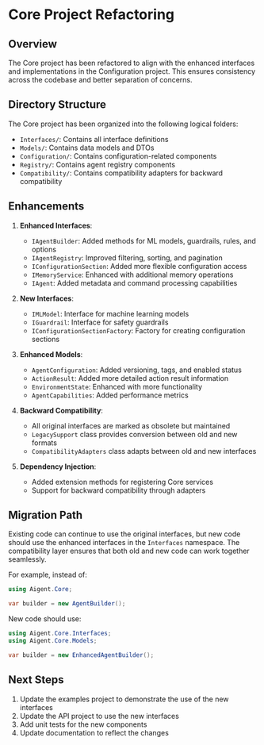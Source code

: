 # Core Project Refactoring

## Overview

The Core project has been refactored to align with the enhanced interfaces and implementations in the Configuration project. This ensures consistency across the codebase and better separation of concerns.

## Directory Structure

The Core project has been organized into the following logical folders:

- `Interfaces/`: Contains all interface definitions
- `Models/`: Contains data models and DTOs
- `Configuration/`: Contains configuration-related components
- `Registry/`: Contains agent registry components
- `Compatibility/`: Contains compatibility adapters for backward compatibility

## Enhancements

1. **Enhanced Interfaces**:
   - `IAgentBuilder`: Added methods for ML models, guardrails, rules, and options
   - `IAgentRegistry`: Improved filtering, sorting, and pagination
   - `IConfigurationSection`: Added more flexible configuration access
   - `IMemoryService`: Enhanced with additional memory operations
   - `IAgent`: Added metadata and command processing capabilities

2. **New Interfaces**:
   - `IMLModel`: Interface for machine learning models
   - `IGuardrail`: Interface for safety guardrails
   - `IConfigurationSectionFactory`: Factory for creating configuration sections

3. **Enhanced Models**:
   - `AgentConfiguration`: Added versioning, tags, and enabled status
   - `ActionResult`: Added more detailed action result information
   - `EnvironmentState`: Enhanced with more functionality
   - `AgentCapabilities`: Added performance metrics

4. **Backward Compatibility**:
   - All original interfaces are marked as obsolete but maintained
   - `LegacySupport` class provides conversion between old and new formats
   - `CompatibilityAdapters` class adapts between old and new interfaces

5. **Dependency Injection**:
   - Added extension methods for registering Core services
   - Support for backward compatibility through adapters

## Migration Path

Existing code can continue to use the original interfaces, but new code should use the enhanced interfaces in the `Interfaces` namespace. The compatibility layer ensures that both old and new code can work together seamlessly.

For example, instead of:
```csharp
using Aigent.Core;

var builder = new AgentBuilder();
```

New code should use:
```csharp
using Aigent.Core.Interfaces;
using Aigent.Core.Models;

var builder = new EnhancedAgentBuilder();
```

## Next Steps

1. Update the examples project to demonstrate the use of the new interfaces
2. Update the API project to use the new interfaces
3. Add unit tests for the new components
4. Update documentation to reflect the changes
